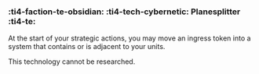 ### :ti4-faction-te-obsidian: :ti4-tech-cybernetic: **Planesplitter** :ti4-te:

At the start of your strategic actions, you may move an ingress token into a system that contains or is adjacent to your units.

This technology cannot be researched.
